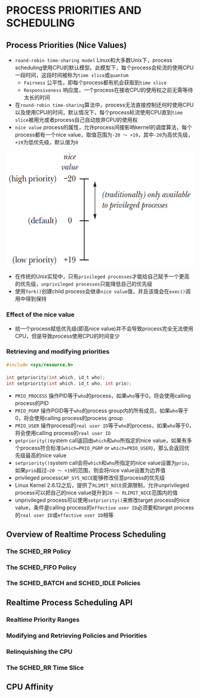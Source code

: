 # PROCESS PRIORITIES AND SCHEDULING

## Process Priorities (Nice Values)
- `round-robin time-sharing model` Linux和大多数Unix下，process scheduling使用CPU的默认模型。此模型下，每个process会轮流的使用CPU一段时间，这段时间被称为`time slice`或`quantum`
    - `Fairness` 公平性，即每个process都有机会获取到`time slice`
    - `Responsiveness` 响应度，一个process在接收CPU的使用权之前无需等待太长的时间
- 在`round-robin time-sharing`算法中，process无法直接控制还何时使用CPU以及使用CPU的时间，默认情况下，每个process轮流使用CPU直到`time slice`被用光或者process自己自动放弃CPU的使用权
- `nice value` process的属性，允许process间接影响kernel的调度算法，每个process都有一个nice value，取值范围为`-20 ～ +19`，其中`-20`为高优先级，`+19`为低优先级，默认值为`0`

![35-1.png](./img/35-1.png)

- 在传统的Unix实现中，只有`privileged processes`才能给自己赋予一个更高的优先级，`unprivileged processes`只能降低自己的优先级
- 使用`fork()`创建child process会继承`nice value`值，并且该值会在`exec()`调用中得到保持

### Effect of the nice value
- 给一个process赋低优先级(即高nice value)并不会导致process完全无法使用CPU，但是导致process使用CPU的时间变少

### Retrieving and modifying priorities
```c
#include <sys/resource.h>

int getpriority(int which, id_t who);
int setpriority(int which, id_t who, int prio);
```
- `PRIO_PROCESS` 操作PID等于`who`的process，如果`who`等于0，将会使用calling process的PID
- `PRIO_PGRP` 操作PGID等于`who`的process group内的所有成员，如果`who`等于0，将会使用calling process的process group
- `PRIO_USER` 操作process的`real user ID`等于`who`的process，如果`who`等于0，将会使用calling process的`real user ID`
- `getpriority()`system call返回由`which`和`who`所指定的nice value，如果有多个process符合标准(`which=PRIO_PGRP` or `which=PRIO_USER`)，那么会返回优先级最高的nice value
- `setpriority()`system call会将`which`和`who`所指定的nice value设置为`prio`，如果`prio`超过`–20 ～ +19`的范围，则会将nice value设置为边界值
- privileged process`CAP_SYS_NICE`能够修改任意process的优先级
- Linux Kernel 2.6.12之后，提供了`RLIMIT_NICE`资源限制，允许unprivileged process可以把自己的nice value提升到`20 ～ RLIMIT_NICE`范围内的值
- unprivileged process可以使用`setpriority()`来修改target process的nice value，条件是calling process的`effective user ID`必须要和target process的`real user ID`或`effective user ID`相等

## Overview of Realtime Process Scheduling

### The SCHED_RR Policy

### The SCHED_FIFO Policy

### The SCHED_BATCH and SCHED_IDLE Policies

## Realtime Process Scheduling API

### Realtime Priority Ranges

### Modifying and Retrieving Policies and Priorities

### Relinquishing the CPU

### The SCHED_RR Time Slice

## CPU Affinity
